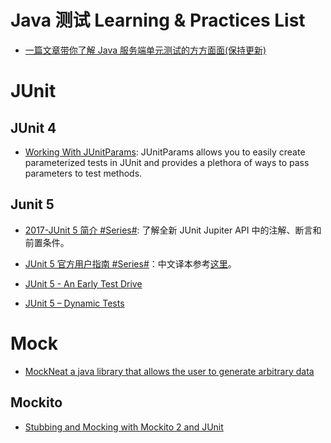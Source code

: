 

# Java 测试 Learning & Practices List

- [一篇文章带你了解 Java 服务端单元测试的方方面面(保持更新)](https://zhuanlan.zhihu.com/p/21372411)

# JUnit

## JUnit 4

- [Working With JUnitParams](https://dzone.com/articles/working-with-junitparams): JUnitParams allows you to easily create parameterized tests in JUnit and provides a plethora of ways to pass parameters to test methods.

## Junit 5

- [2017-JUnit 5 简介 #Series#](https://parg.co/URs): 了解全新 JUnit Jupiter API 中的注解、断言和前置条件。

- [JUnit 5 官方用户指南 #Series#](http://junit.org/junit5/docs/current/user-guide/)：中文译本参考[这里](https://sjyuan.cc/junit5/5.0.2/user-guide-cn/)。

- [JUnit 5 - An Early Test Drive](http://www.tuicool.com/articles/VRrUVvU)

- [JUnit 5 – Dynamic Tests](http://blog.codefx.org/libraries/junit-5-dynamic-tests/)

# Mock

- [MockNeat a java library that allows the user to generate arbitrary data](https://www.reddit.com/r/java/comments/61hci7/mockneat_a_java_library_that_allows_the_user_to/)

## Mockito

- [Stubbing and Mocking with Mockito 2 and JUnit](http://6me.us/PVo0xH)
